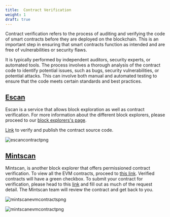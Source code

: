 ```yaml
---
title:  Contract Verification
weight: 1
draft: true
---
```


Contract verification refers to the process of auditing and verifying the code of smart contracts before they are deployed on the blockchain.
This is an important step in ensuring that smart contracts function as intended and are free of vulnerabilities or security flaws.

It is typically performed by independent auditors, security experts, or automated tools. The process involves a thorough analysis of the contract code to identify potential issues, such as bugs, security vulnerabilities, or potential attacks. This can involve both manual and automated testing to ensure that the code meets certain standards and best practices.

## [Escan](https://escan.live/)

Escan is a service that allows block exploration as well as contract verification. For more information about the different block explorers, please proceed to our [block explorers's page](/docs/develop/block-explorers).

[Link](https://escan.live/verifyContract) to verify and publish the contract source code.

![escancontractpng](https://docs.evmos.org/assets/images/escan-contract-b54efec5e5b0a07a363d83084982fe93.png)

## [Mintscan](https://www.mintscan.io/evmos/evm)

Mintscan, is another block explorer that offers permissioned contract verification. To view all the EVM contracts, proceed to [this link](https://www.mintscan.io/evmos/evm). Verified contracts will have a green checkbox. To submit your contract for verification, please head to this [link](https://docs.google.com/forms/d/e/1FAIpQLScid7oF2ajNFG8xSwRupU_fgYOB-oqZVK-8bYScj_LsLB-Ejw/viewform) and fill out as much of the request detail. The Mintscan team will review the contract and get back to you.

![mintscanevmcontractspng](https://docs.evmos.org/assets/images/mintscan-evm-contracts-1f5136adb968ac8c9919bbc453ce0b53.png)

![mintscanevmcontractpng](https://docs.evmos.org/assets/images/mintscan-evm-contract-8c018424d0002af6954fc1963c6434c5.png)

[](https://github.com/evmos/docs/tree/main/docs/develop/tools/contract-verifications.md)